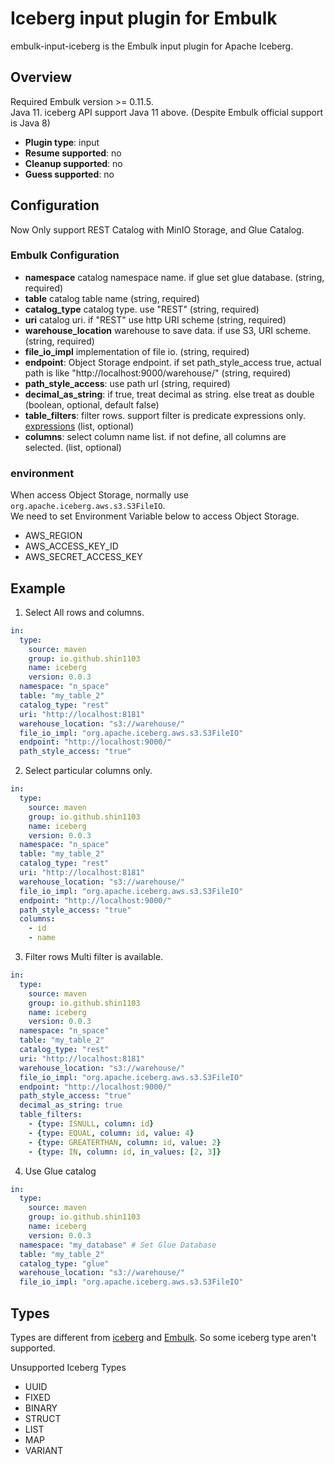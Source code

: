 # Iceberg input plugin for Embulk

embulk-input-iceberg is the Embulk input plugin for Apache Iceberg.

## Overview
Required Embulk version >= 0.11.5.  
Java 11. iceberg API support Java 11 above. (Despite Embulk official support is Java 8)

* **Plugin type**: input
* **Resume supported**: no
* **Cleanup supported**: no
* **Guess supported**: no

## Configuration
Now Only support REST Catalog with MinIO Storage, and Glue Catalog.

### Embulk Configuration
- **namespace** catalog namespace name. if glue set glue database. (string, required)
- **table** catalog table name (string, required)
- **catalog_type** catalog type. use "REST" (string, required)
- **uri** catalog uri. if "REST" use http URI scheme  (string, required)
- **warehouse_location** warehouse to save data. if use S3, URI scheme.  (string, required)
- **file_io_impl** implementation of file io.  (string, required)
- **endpoint**: Object Storage endpoint. if set path_style_access true, actual path is  like "http://localhost:9000/warehouse/" (string, required)
- **path_style_access**: use path url (string, required)
- **decimal_as_string**: if true, treat decimal as string. else treat as double (boolean, optional, default false)
- **table_filters**: filter rows. support filter is predicate expressions only. [expressions](https://iceberg.apache.org/docs/1.8.1/api/#expressions) (list, optional)
- **columns**: select column name list. if not define, all columns are selected.  (list, optional)

### environment
When access Object Storage, normally use `org.apache.iceberg.aws.s3.S3FileIO`.  
We need to set Environment Variable below to access Object Storage.
- AWS_REGION
- AWS_ACCESS_KEY_ID
- AWS_SECRET_ACCESS_KEY

## Example
1. Select All rows and columns.
```yaml
in:
  type:
    source: maven
    group: io.github.shin1103
    name: iceberg
    version: 0.0.3
  namespace: "n_space"
  table: "my_table_2"
  catalog_type: "rest"
  uri: "http://localhost:8181"
  warehouse_location: "s3://warehouse/"
  file_io_impl: "org.apache.iceberg.aws.s3.S3FileIO"
  endpoint: "http://localhost:9000/"
  path_style_access: "true"
```

2.  Select particular columns only.
```yaml
in:
  type:
    source: maven
    group: io.github.shin1103
    name: iceberg
    version: 0.0.3
  namespace: "n_space"
  table: "my_table_2"
  catalog_type: "rest"
  uri: "http://localhost:8181"
  warehouse_location: "s3://warehouse/"
  file_io_impl: "org.apache.iceberg.aws.s3.S3FileIO"
  endpoint: "http://localhost:9000/"
  path_style_access: "true"
  columns:
    - id
    - name
```

3. Filter rows
Multi filter is available.
```yaml
in:
  type:
    source: maven
    group: io.github.shin1103
    name: iceberg
    version: 0.0.3
  namespace: "n_space"
  table: "my_table_2"
  catalog_type: "rest"
  uri: "http://localhost:8181"
  warehouse_location: "s3://warehouse/"
  file_io_impl: "org.apache.iceberg.aws.s3.S3FileIO"
  endpoint: "http://localhost:9000/"
  path_style_access: "true"
  decimal_as_string: true
  table_filters:
    - {type: ISNULL, column: id}
    - {type: EQUAL, column: id, value: 4}
    - {type: GREATERTHAN, column: id, value: 2}
    - {type: IN, column: id, in_values: [2, 3]}
```

4. Use Glue catalog
```yaml
in:
  type:
    source: maven
    group: io.github.shin1103
    name: iceberg
    version: 0.0.3
  namespace: "my_database" # Set Glue Database
  table: "my_table_2"
  catalog_type: "glue"
  warehouse_location: "s3://warehouse/"
  file_io_impl: "org.apache.iceberg.aws.s3.S3FileIO"
```

## Types
Types are different from [iceberg](https://iceberg.apache.org/spec/#primitive-types) and [Embulk](https://www.embulk.org/docs/built-in.html).
So some iceberg type aren't supported.

Unsupported Iceberg Types
- UUID
- FIXED
- BINARY
- STRUCT
- LIST
- MAP
- VARIANT
